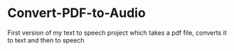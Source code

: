 # Convert-PDF-to-Audio
First version of my text to speech project which takes a pdf file, converts it to text and then to speech
